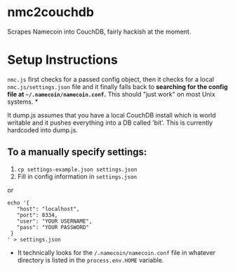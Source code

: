 nmc2couchdb
===========

Scrapes Namecoin into CouchDB, fairly hackish at the moment.

# Setup Instructions
`nmc.js` first checks for a passed config object, then it checks for a local
`nmc.js/settings.json` file and it finally falls back to __searching for the
config file at `~/.namecoin/namecoin.conf`.__ This should "just work" on most
Unix systems. *

It dump.js assumes that you have a local CouchDB install which is world writable
and it pushes everything into a DB called 'bit'.  This is currently hardcoded
into dump.js.

## To a manually specify settings:
1. `cp settings-example.json settings.json`
2. Fill in config information in `settings.json`

or

````
echo '{
   "host": "localhost",
   "port": 8334,
   "user": "YOUR USERNAME",
   "pass": "YOUR PASSWORD"
 }
' > settings.json
````

* It technically looks for the `/.namecoin/namecoin.conf` file in whatever
directory is listed in the `process.env.HOME` variable.

